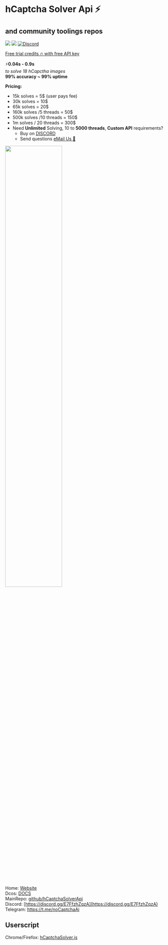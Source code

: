 # hCaptcha Solver Api ⚡
## and community toolings repos

<a href="https://t.me/noCaptchaAi" target="_blank"><img src="https://img.shields.io/badge/Telegram-2CA5E0?style=for-the-badge&logo=telegram&logoColor=white"></a>
<a href="https://discord.gg/E7FfzhZqzA" target="_blank"><img src="https://img.shields.io/badge/Discord-7289DA?style=for-the-badge&logo=discord&logoColor=white"></a>
<a href="https://discord.gg/E7FfzhZqzA"><img alt="Discord" src="https://img.shields.io/discord/994856206525018112"></a>

<a href="https://nocaptchaai.com/register">Free trial credits 🔥 with free API key</a>

⚡**0.04s - 0.9s** \
<i>to solve 18 hCapctha images</i> \
**99% accuracy ~ 99% uptime**

**Pricing:**
- 15k solves = 5$ (user pays fee)
- 30k solves = 10$
- 65k solves = 20$
- 160k solves /5 threads = 50$
- 500k solves /10 threads = 150$ 
- 1m solves / 20 threads = 300$
- Need **Unlimited** Solving, 10 to **5000 threads**, **Custom API** requirements?
  * Buy on <a href="https://discord.gg/E7FfzhZqzA">DISCORD</a>
  * Send questions <a href="mailto:ai@nocaptchaai.com">eMail Us 📧<a/>

<img src="https://user-images.githubusercontent.com/4178343/180646819-324163a8-0c4c-4571-b01c-2f98ab8a1127.gif" width="60%" />

Home: [Website](https://nocaptchaai.com)  \
Dcos:  [DOCS](https://docs.nocaptchaai.com)  \
MainRepo:  [github/hCaptchaSolverApi](https://github.com/shimuldn/hCaptchaSolverApi) \
Discord:  [https://discord.gg/E7FfzhZqzA](https://discord.gg/E7FfzhZqzA) \
Telegram:  [https://t.me/noCaptchaAi ](https://t.me/noCaptchaAi) 

## Userscript 
Chrome/Firefox: [hCaptchaSolver.js](https://github.com/noCaptchaAi/hCaptchaSolver.user.js)
